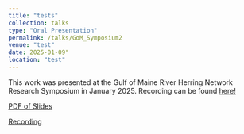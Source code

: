```yaml
---
title: "tests"
collection: talks
type: "Oral Presentation"
permalink: /talks/GoM_Symposium2
venue: "test"
date: 2025-01-09"
location: "test"
---
```


This work was presented at the Gulf of Maine River Herring Network Research Symposium in January 2025. Recording can be found [here!](https://youtu.be/vglFAO2kY9o?si=RmxD7R0nAgluZXcW)

[PDF of Slides](http://juliaaclem.github.io/files/Clem_GoM_RHN.pdf)

[Recording](https://youtu.be/vglFAO2kY9o?si=RmxD7R0nAgluZXcW)
